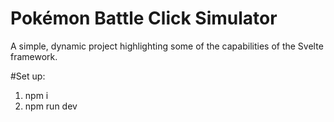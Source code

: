 #  Pokémon Battle Click Simulator

A simple, dynamic project highlighting some of the capabilities of the Svelte framework.

#Set up:

1) npm i
2) npm run dev
